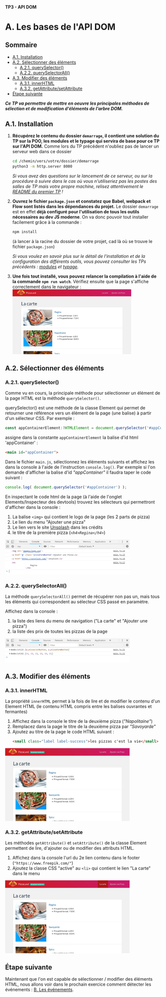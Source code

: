 #### TP3 - API DOM <!-- omit in toc -->
# A. Les bases de l'API DOM <!-- omit in toc -->

## Sommaire <!-- omit in toc -->
- [A.1. Installation](#a1-installation)
- [A.2. Sélectionner des éléments](#a2-sélectionner-des-éléments)
	- [A.2.1. querySelector()](#a21-queryselector)
	- [A.2.2. querySelectorAll()](#a22-queryselectorall)
- [A.3. Modifier des éléments](#a3-modifier-des-éléments)
	- [A.3.1. innerHTML](#a31-innerhtml)
	- [A.3.2. getAttribute/setAttribute](#a32-getattributesetattribute)
- [Étape suivante](#Étape-suivante)

***Ce TP va permettre de mettre en oeuvre les principales méthodes de sélection et de modification d'éléments de l'arbre DOM.***

## A.1. Installation
1. **Récupérez le contenu du dossier `demarrage`, il contient une solution du TP sur la POO, les modules et le typage qui servira de base pour ce TP sur l'API DOM.** Comme lors du TP précédent n'oubliez pas de lancer un serveur web dans ce dossier
	```bash
	cd /chemin/vers/votre/dossier/demarrage
	python3 -m http.server 8000
	```
	*Si vous avez des questions sur le lancement de ce serveur, ou sur la procédure à suivre dans le cas où vous n'utiliseriez pas les postes des salles de TP mais votre propre machine, relisez attentivement le [README du premier TP](../01-premiers-pas-en-js/README.md#Préparatifs) !*

2. **Ouvrez le fichier `package.json` et constatez que Babel, webpack et Flow sont listés dans les dépendances du projet.** Le dossier `demarrage` est en effet **déjà configuré pour l'utilisation de tous les outils nécessaires au dev JS moderne**. On va donc pouvoir tout installer facilement grâce à la commande :
	```bash
	npm install
	```
	(à lancer à la racine du dossier de votre projet, cad là où se trouve le fichier `package.json`)

	*Si vous voulez en savoir plus sur le détail de l'installation et de la configuration des différents outils, vous pouvez consulter les TPs précédents : [modules](../02-poo-modules-typage/C-modules.md#c2-rendre-les-modules-compatibles-avec-les-vieux-navigateurs) et [typage](../02-poo-modules-typage/D-typage.md#d1-installation-et-configuration).*

3. **Une fois tout installé, vous pouvez relancer la compilation à l'aide de la commande `npm run watch`**. Vérifiez ensuite que la page s'affiche correctement dans le navigateur :<br><a href="images/pizzaland-05-modules-webpack.jpg"><img src="images/pizzaland-05.jpg" width="80%"></a>


## A.2. Sélectionner des éléments

### A.2.1. querySelector()
Comme vu en cours, la principale méthode pour sélectionner un élément de la page HTML est la méthode `querySelector()`.

querySelector() est une méthode de la classe Element qui permet de retourner une référence vers un élément de la page (une balise) à partir d'un sélecteur CSS. Par exemple :
```js
const appContainerElement:?HTMLElement = document.querySelector('#appContainer');
```
assigne dans la constante `appContainerElement` la balise d'id html 'appContainer' :
```html
<main id="appContainer">
```

Dans le fichier `main.js`, sélectionnez les éléments suivants et affichez les dans la console à l'aide de l'instruction `console.log()`. Par exemple si l'on demande d'afficher la balise d'id *"appContainer"* il faudra taper le code suivant :
```js
console.log( document.querySelector('#appContainer') );
```

En inspectant le code html de la page (à l'aide de l'onglet Elements/Inspecteur des devtools) trouvez les sélecteurs qui permettront d'afficher dans la console :
1. La balise `<img>` qui contient le logo de la page (les 2 parts de pizza)
2. Le lien du menu "Ajouter une pizza"
3. Le lien vers le site [Unsplash](https://unsplash.com/) dans les crédits
4. le titre de la première pizza (*`<h4>Regina</h4>`*)

<a href="images/queryselector-console.jpg"><img src="images/queryselector-console.jpg" width="80%"></a>


### A.2.2. querySelectorAll()
La méthode `querySelectorAll()` permet de récupérer non pas un, mais tous les éléments qui correspondent au sélecteur CSS passé en paramètre.

Affichez dans la console :
1. la liste des liens du menu de navigation ("La carte" et "Ajouter une pizza")
2. la liste des prix de toutes les pizzas de la page

<a href="images/queryselectorall-console.jpg"><img src="images/queryselectorall-console.jpg" width="80%"></a>

## A.3. Modifier des éléments
### A.3.1. innerHTML
La propriété `innerHTML` permet à la fois de lire et de modifier le contenu d'un Element HTML (le contenu HTML compris entre les balises ouvrantes et fermantes)

1. Affichez dans la console le titre de la deuxième pizza (*"Napolitaine"*)
2. Remplacez dans la page le titre de la deuxième pizza par *"Savoyarde"*
3. Ajoutez au titre de la page le code HTML suivant :
	```html
	<small class="label label-success">les pizzas c'est la vie</small>
	```

<a href="images/pizzaland-innerhtml.jpg"><img src="images/pizzaland-innerhtml.jpg" width="80%"></a>

### A.3.2. getAttribute/setAttribute
Les méthodes `getAttribute()` et `setAttribute()` de la classe Element permettent de lire, d'ajouter ou de modifier des attributs HTML.

1. Affichez dans la console l'url du 2e lien contenu dans le footer (`"https://www.freepik.com/"`)
2. Ajoutez la classe CSS "active" au `<li>` qui contient le lien "La carte" dans le menu

<a href="images/pizzaland-setatttribute.jpg"><img src="images/pizzaland-setatttribute.jpg" width="80%"></a>

## Étape suivante
Maintenant que l'on est capable de sélectionner / modifier des éléments HTML, nous allons voir dans le prochain exercice comment détecter les événements : [B. Les événements](./B-evenements.md).